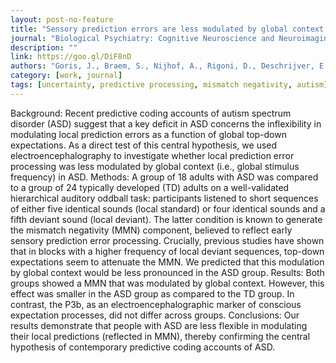 ```yaml
---
layout: post-no-feature
title: "Sensory prediction errors are less modulated by global context in autism spectrum disorder"
journal: "Biological Psychiatry: Cognitive Neuroscience and Neuroimaging"
description: ""
link: https://goo.gl/DiF8nD
authors: "Goris, J., Braem, S., Nijhof, A., Rigoni, D., Deschrijver, E., Van de Cruys, S., Wiersema, R., Brass, M"
category: [work, journal]
tags: [uncertainty, predictive processing, mismatch negativity, autism]
---
```

Background: Recent predictive coding accounts of autism spectrum disorder (ASD) suggest that a key deficit in ASD concerns the inflexibility in modulating local prediction errors as a function of global top-down expectations. As a direct test of this central hypothesis, we used electroencephalography to investigate whether local prediction error processing was less modulated by global context (i.e., global stimulus frequency) in ASD.
Methods: A group of 18 adults with ASD was compared to a group of 24 typically developed (TD) adults on a well-validated hierarchical auditory oddball task: participants listened to short sequences of either five identical sounds (local standard) or four identical sounds and a fifth deviant sound (local deviant). The latter condition is known to generate the mismatch negativity (MMN) component, believed to reflect early sensory prediction error processing. Crucially, previous studies have shown that in blocks with a higher frequency of local deviant sequences, top-down expectations seem to attenuate the MMN. We predicted that this modulation by global context would be less pronounced in the ASD group. Results: Both groups showed a MMN that was modulated by global context. However, this effect was smaller in the ASD group as compared to the TD group. In contrast, the P3b, as an electroencephalographic marker of conscious expectation processes, did not differ across groups.
Conclusions: Our results demonstrate that people with ASD are less flexible in modulating their local predictions (reflected in MMN), thereby confirming the central hypothesis of contemporary predictive coding accounts of ASD.
